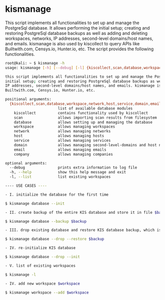 # kismanage

This script implements all functionalities to set up and manage the PostgreSql database. It allows performing the
initial setup; creating and restoring PostgreSql database backups as well as adding and deleting workspaces, networks,
IP addresses, second-level domains/host names, and emails. kismanage is also used by kiscollect to query APIs like
Builtwith.com, Censys.io, Hunter.io, etc. The script provides the following functionalities.

```bash
root@kali: ~ $ kismanage -h
usage: kismanage [-h] [--debug] [-l] {kiscollect,scan,database,workspace,network,host,service,domain,email,company} ...

this script implements all functionalities to set up and manage the PostgreSql database. it allows performing the
initial setup; creating and restoring PostgreSql database backups as well as adding and deleting workspaces, networks,
IP addresses, second-level domains/host names, and emails. kismanage is also used by kiscollect to query APIs like
Builtwith.com, Censys.io, Hunter.io, etc.

positional arguments:
  {kiscollect,scan,database,workspace,network,host,service,domain,email,company}
                        list of available database modules
    kiscollect          contains functionality used by kiscollect
    scan                allows importing scan results from filesystem
    database            allows setting up and managing the database
    workspace           allows managing workspaces
    network             allows managing networks
    host                allows managing hosts
    service             allows managing services
    domain              allows managing second-level-domains and host names
    email               allows managing emails
    company             allows managing companies

optional arguments:
  --debug               prints extra information to log file
  -h, --help            show this help message and exit
  -l, --list            list existing workspaces

---- USE CASES ----

- I. initialize the database for the first time

$ kismanage database --init

- II. create backup of the entire KIS database and store it in file $backup

$ kismanage database --backup $backup

- III. drop existing database and restore KIS database backup, which is stored in file $backup

$ kismanage database --drop --restore $backup

- IV. re-initialize KIS database

$ kismanage database --drop --init

- V. list of existing workspaces

$ kismanage -l

- IV. add new workspace $workspace

$ kismanage workspace --add $workspace
```

